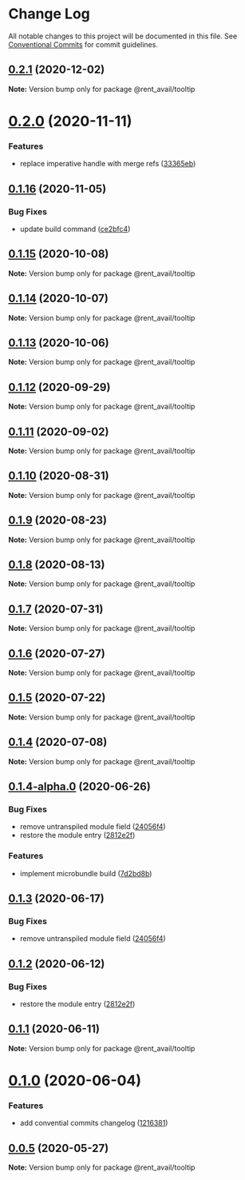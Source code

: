 # Change Log

All notable changes to this project will be documented in this file.
See [Conventional Commits](https://conventionalcommits.org) for commit guidelines.

## [0.2.1](https://github.com/rentalutions/elements/compare/@rent_avail/tooltip@0.2.0...@rent_avail/tooltip@0.2.1) (2020-12-02)

**Note:** Version bump only for package @rent_avail/tooltip





# [0.2.0](https://github.com/rentalutions/elements/compare/@rent_avail/tooltip@0.1.16...@rent_avail/tooltip@0.2.0) (2020-11-11)


### Features

* replace imperative handle with merge refs ([33365eb](https://github.com/rentalutions/elements/commit/33365eb190f2cd8707805318e85f6128cf847fc0))





## [0.1.16](https://github.com/rentalutions/elements/compare/@rent_avail/tooltip@0.1.15...@rent_avail/tooltip@0.1.16) (2020-11-05)


### Bug Fixes

* update build command ([ce2bfc4](https://github.com/rentalutions/elements/commit/ce2bfc47d722b40d87bbad7806b727cc29e9712a))





## [0.1.15](https://github.com/rentalutions/elements/compare/@rent_avail/tooltip@0.1.14...@rent_avail/tooltip@0.1.15) (2020-10-08)

**Note:** Version bump only for package @rent_avail/tooltip





## [0.1.14](https://github.com/rentalutions/elements/compare/@rent_avail/tooltip@0.1.13...@rent_avail/tooltip@0.1.14) (2020-10-07)

**Note:** Version bump only for package @rent_avail/tooltip





## [0.1.13](https://github.com/rentalutions/elements/compare/@rent_avail/tooltip@0.1.12...@rent_avail/tooltip@0.1.13) (2020-10-06)

**Note:** Version bump only for package @rent_avail/tooltip





## [0.1.12](https://github.com/rentalutions/elements/compare/@rent_avail/tooltip@0.1.11...@rent_avail/tooltip@0.1.12) (2020-09-29)

**Note:** Version bump only for package @rent_avail/tooltip





## [0.1.11](https://github.com/rentalutions/elements/compare/@rent_avail/tooltip@0.1.10...@rent_avail/tooltip@0.1.11) (2020-09-02)

**Note:** Version bump only for package @rent_avail/tooltip





## [0.1.10](https://github.com/rentalutions/elements/compare/@rent_avail/tooltip@0.1.9...@rent_avail/tooltip@0.1.10) (2020-08-31)

**Note:** Version bump only for package @rent_avail/tooltip





## [0.1.9](https://github.com/rentalutions/elements/compare/@rent_avail/tooltip@0.1.8...@rent_avail/tooltip@0.1.9) (2020-08-23)

**Note:** Version bump only for package @rent_avail/tooltip





## [0.1.8](https://github.com/rentalutions/elements/compare/@rent_avail/tooltip@0.1.7...@rent_avail/tooltip@0.1.8) (2020-08-13)

**Note:** Version bump only for package @rent_avail/tooltip





## [0.1.7](https://github.com/rentalutions/elements/compare/@rent_avail/tooltip@0.1.6...@rent_avail/tooltip@0.1.7) (2020-07-31)

**Note:** Version bump only for package @rent_avail/tooltip





## [0.1.6](https://github.com/rentalutions/elements/compare/@rent_avail/tooltip@0.1.5...@rent_avail/tooltip@0.1.6) (2020-07-27)

**Note:** Version bump only for package @rent_avail/tooltip





## [0.1.5](https://github.com/rentalutions/elements/compare/@rent_avail/tooltip@0.1.4...@rent_avail/tooltip@0.1.5) (2020-07-22)

**Note:** Version bump only for package @rent_avail/tooltip





## [0.1.4](https://github.com/rentalutions/elements/compare/@rent_avail/tooltip@0.1.4-alpha.0...@rent_avail/tooltip@0.1.4) (2020-07-08)

**Note:** Version bump only for package @rent_avail/tooltip





## [0.1.4-alpha.0](https://github.com/rentalutions/elements/compare/@rent_avail/tooltip@0.1.0...@rent_avail/tooltip@0.1.4-alpha.0) (2020-06-26)


### Bug Fixes

* remove untranspiled module field ([24056f4](https://github.com/rentalutions/elements/commit/24056f4dcc4ab05fc8d0c604a0630d7b3a8aca3c))
* restore the module entry ([2812e2f](https://github.com/rentalutions/elements/commit/2812e2f5d71068ce37a8511d9b8c527b5d63efae))


### Features

* implement microbundle build ([7d2bd8b](https://github.com/rentalutions/elements/commit/7d2bd8b20990211f6d048a3f393d78ac15ce0142))





## [0.1.3](https://github.com/rentalutions/elements/compare/@rent_avail/tooltip@0.1.2...@rent_avail/tooltip@0.1.3) (2020-06-17)


### Bug Fixes

* remove untranspiled module field ([24056f4](https://github.com/rentalutions/elements/commit/24056f4dcc4ab05fc8d0c604a0630d7b3a8aca3c))





## [0.1.2](https://github.com/rentalutions/elements/compare/@rent_avail/tooltip@0.1.1...@rent_avail/tooltip@0.1.2) (2020-06-12)


### Bug Fixes

* restore the module entry ([2812e2f](https://github.com/rentalutions/elements/commit/2812e2f5d71068ce37a8511d9b8c527b5d63efae))





## [0.1.1](https://github.com/rentalutions/elements/compare/@rent_avail/tooltip@0.1.0...@rent_avail/tooltip@0.1.1) (2020-06-11)

**Note:** Version bump only for package @rent_avail/tooltip





# [0.1.0](https://github.com/rentalutions/elements/compare/@rent_avail/tooltip@0.0.4...@rent_avail/tooltip@0.1.0) (2020-06-04)


### Features

* add convential commits changelog ([1216381](https://github.com/rentalutions/elements/commit/1216381d4e1bb8eb8dea4a2293a8bb84662195a9))





## [0.0.5](https://github.com/rentalutions/elements/compare/@rent_avail/tooltip@0.0.4...@rent_avail/tooltip@0.0.5) (2020-05-27)

**Note:** Version bump only for package @rent_avail/tooltip

